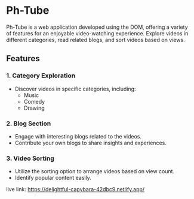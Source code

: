 # Ph-Tube

Ph-Tube is a web application developed using the DOM, offering a variety of features for an enjoyable video-watching experience. Explore videos in different categories, read related blogs, and sort videos based on views.

## Features

### 1. Category Exploration
- Discover videos in specific categories, including:
  - Music
  - Comedy
  - Drawing

### 2. Blog Section
- Engage with interesting blogs related to the videos.
- Contribute your own blogs to share insights and experiences.

### 3. Video Sorting
- Utilize the sorting option to arrange videos based on view count.
- Identify popular content easily.

live link: https://delightful-capybara-42dbc9.netlify.app/
